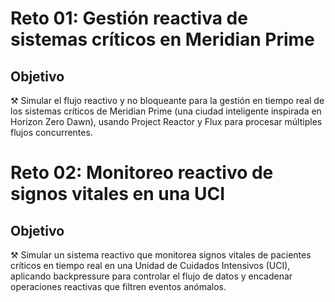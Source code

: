 # Reto 01: Gestión reactiva de sistemas críticos en Meridian Prime


## Objetivo

⚒️   Simular el flujo reactivo y no bloqueante para la gestión en tiempo real de los sistemas críticos de Meridian Prime (una ciudad inteligente inspirada en Horizon Zero Dawn), usando Project Reactor y Flux para procesar múltiples flujos concurrentes.

# Reto 02: Monitoreo reactivo de signos vitales en una UCI


## Objetivo

⚒️  Simular un sistema reactivo que monitorea signos vitales de pacientes críticos en tiempo real en una Unidad de Cuidados Intensivos (UCI), aplicando backpressure para controlar el flujo de datos y encadenar operaciones reactivas que filtren eventos anómalos.


